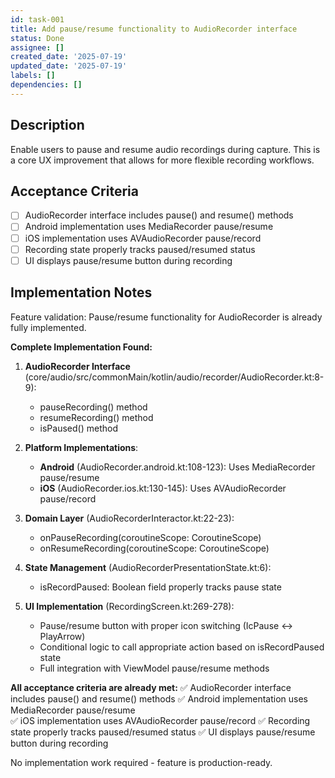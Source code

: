 ```yaml
---
id: task-001
title: Add pause/resume functionality to AudioRecorder interface
status: Done
assignee: []
created_date: '2025-07-19'
updated_date: '2025-07-19'
labels: []
dependencies: []
---
```


## Description

Enable users to pause and resume audio recordings during capture. This is a core UX improvement that allows for more flexible recording workflows.

## Acceptance Criteria

- [ ] AudioRecorder interface includes pause() and resume() methods
- [ ] Android implementation uses MediaRecorder pause/resume
- [ ] iOS implementation uses AVAudioRecorder pause/record
- [ ] Recording state properly tracks paused/resumed status
- [ ] UI displays pause/resume button during recording

## Implementation Notes

Feature validation: Pause/resume functionality for AudioRecorder is already fully implemented.

**Complete Implementation Found:**

1. **AudioRecorder Interface** (core/audio/src/commonMain/kotlin/audio/recorder/AudioRecorder.kt:8-9):
   - pauseRecording() method
   - resumeRecording() method  
   - isPaused() method

2. **Platform Implementations**:
   - **Android** (AudioRecorder.android.kt:108-123): Uses MediaRecorder pause/resume
   - **iOS** (AudioRecorder.ios.kt:130-145): Uses AVAudioRecorder pause/record

3. **Domain Layer** (AudioRecorderInteractor.kt:22-23):
   - onPauseRecording(coroutineScope: CoroutineScope)
   - onResumeRecording(coroutineScope: CoroutineScope)

4. **State Management** (AudioRecorderPresentationState.kt:6):
   - isRecordPaused: Boolean field properly tracks pause state

5. **UI Implementation** (RecordingScreen.kt:269-278):
   - Pause/resume button with proper icon switching (IcPause ↔ PlayArrow)
   - Conditional logic to call appropriate action based on isRecordPaused state
   - Full integration with ViewModel pause/resume methods

**All acceptance criteria are already met:**
✅ AudioRecorder interface includes pause() and resume() methods
✅ Android implementation uses MediaRecorder pause/resume  
✅ iOS implementation uses AVAudioRecorder pause/record
✅ Recording state properly tracks paused/resumed status
✅ UI displays pause/resume button during recording

No implementation work required - feature is production-ready.
